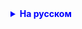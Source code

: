 <details style="margin-top: 16px">
  <summary style="cursor: pointer; color: blue;"><b>На русском</b></summary>

Домашнее задание:

    1.1 Создайте класс "Машина"
    1.2 Добавьте в этот класс 3 поля: наименование марки, год выпуска и пробег

    2.1. Среди машин, которые имеют год выпуска новее, чем 1999, необходимо подсчитать общий пробег
    2.2. Среди машин, у которых пробег более 500 000, найти самую старую машину
    2.3. Среди машин, у которых марка начинается на "V" или "W", найти с самым большим пробегом, но не более 200 000 тысяч

Более сложное задание

    1. Создайте класс Person
    1.2 Добавьте в этот класс 3 поля: имя, папа и мама. Папа и мама - тоже поля класса Person
    2.1. У вас есть список из людей, найдите среди них всех их мам и пап, у которых имя длиннее 6 букв
    
    Подскажка: Делайте либо через Stream.of(), либо делаем по отдельности (способ Владимира)

    Дополнение: важно поработать со стримами, но разрешается где-то какое-то действие выполнить без них

</details>

